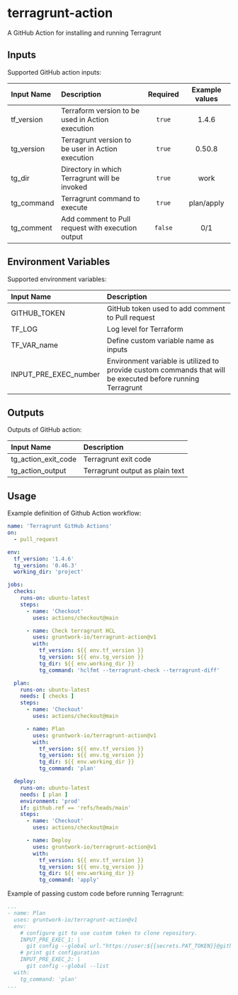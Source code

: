 # terragrunt-action

A GitHub Action for installing and running Terragrunt

## Inputs

Supported GitHub action inputs:

| Input Name | Description                                       | Required | Example values |
|:-----------|:--------------------------------------------------|:--------:|:--------------:|
| tf_version | Terraform version to be used in Action execution  |  `true`  |     1.4.6      | 
| tg_version | Terragrunt version to be user in Action execution |  `true`  |     0.50.8     |
| tg_dir     | Directory in which Terragrunt will be invoked     |  `true`  |      work      |
| tg_command | Terragrunt command to execute                     |  `true`  |   plan/apply   |
| tg_comment | Add comment to Pull request with execution output | `false`  |      0/1       |

## Environment Variables

Supported environment variables:

| Input Name            | Description                                                                                                 | 
|:----------------------|:------------------------------------------------------------------------------------------------------------|
| GITHUB_TOKEN          | GitHub token used to add comment to Pull request                                                            |
| TF_LOG                | Log level for Terraform                                                                                     |
| TF_VAR_name           | Define custom variable name as inputs                                                                       |
| INPUT_PRE_EXEC_number | Environment variable is utilized to provide custom commands that will be executed before running Terragrunt |

## Outputs

Outputs of GitHub action:

| Input Name          | Description                     |
|:--------------------|:--------------------------------|
| tg_action_exit_code | Terragrunt exit code            |
| tg_action_output    | Terragrunt output as plain text |

## Usage

Example definition of Github Action workflow:

```yaml
name: 'Terragrunt GitHub Actions'
on:
  - pull_request

env:
  tf_version: '1.4.6'
  tg_version: '0.46.3'
  working_dir: 'project'

jobs:
  checks:
    runs-on: ubuntu-latest
    steps:
      - name: 'Checkout'
        uses: actions/checkout@main

      - name: Check terragrunt HCL
        uses: gruntwork-io/terragrunt-action@v1
        with:
          tf_version: ${{ env.tf_version }}
          tg_version: ${{ env.tg_version }}
          tg_dir: ${{ env.working_dir }}
          tg_command: 'hclfmt --terragrunt-check --terragrunt-diff'

  plan:
    runs-on: ubuntu-latest
    needs: [ checks ]
    steps:
      - name: 'Checkout'
        uses: actions/checkout@main

      - name: Plan
        uses: gruntwork-io/terragrunt-action@v1
        with:
          tf_version: ${{ env.tf_version }}
          tg_version: ${{ env.tg_version }}
          tg_dir: ${{ env.working_dir }}
          tg_command: 'plan'

  deploy:
    runs-on: ubuntu-latest
    needs: [ plan ]
    environment: 'prod'
    if: github.ref == 'refs/heads/main'
    steps:
      - name: 'Checkout'
        uses: actions/checkout@main

      - name: Deploy
        uses: gruntwork-io/terragrunt-action@v1
        with:
          tf_version: ${{ env.tf_version }}
          tg_version: ${{ env.tg_version }}
          tg_dir: ${{ env.working_dir }}
          tg_command: 'apply'
```

Example of passing custom code before running Terragrunt:

```yaml
...
- name: Plan
  uses: gruntwork-io/terragrunt-action@v1
  env:
    # configure git to use custom token to clone repository.
    INPUT_PRE_EXEC_1: |
      git config --global url."https://user:${{secrets.PAT_TOKEN}}@github.com".insteadOf "https://github.com"
    # print git configuration
    INPUT_PRE_EXEC_2: |
      git config --global --list
  with:
    tg_command: 'plan'
...
```